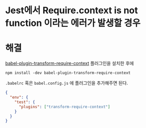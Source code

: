 # Jest에서 Require.context is not function 이라는 에러가 발생할 경우

# 해결
[babel-plugin-transform-require-context](https://www.npmjs.com/package/babel-plugin-transform-require-context) 플러그인을 설치한 후에
```shell
npm install -dev babel-plugin-transform-require-context
```

`.babelrc` 혹은 `babel.config.js` 에 플러그인을 추가해주면 된다.

```json
{
  "env": {
    "test": {
      "plugins": ["transform-require-context"]
    }
  }
}
```
